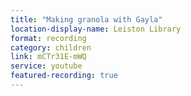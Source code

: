 ```yaml
---
title: "Making granola with Gayla"
location-display-name: Leiston Library
format: recording
category: children
link: mCTr31E-mWQ
service: youtube
featured-recording: true
---
```

